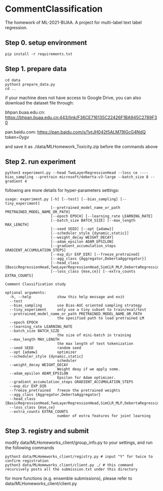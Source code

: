 # CommentClassification
The homework of ML-2021-BUAA. A project for multi-label text label regression.

## Step 0. setup environment
```
pip install -r requirements.txt
```

## Step 1. prepare data
```
cd data
python3 prepare_data.py
cd ..
```
if your machine does not have access to Google Drive, you can also download the dataset file through:

bhpan.buaa.edu.cn:
https://bhpan.buaa.edu.cn:443/link/F36CE716135C22426F1BA945C2789F30

pan.baidu.com:
https://pan.baidu.com/s/1ytJH042t5ALM79lGcG4NdQ token=0ygv

and save it as ./data/MLHomework_Toxicity.zip before the commands above

## Step 2. run experiment
```
python3 experiment.py --head TwoLayerRegressionHead --loss ce ----bias_sampling --pretrain microsoft/deberta-v3-large --batch_size 8 --gradient 4
```
following are more details for hyper-parameters settings:
```
usage: experiment.py [-h] [--test] [--bias_sampling] [--tiny_experiment]
                     [--pretrained_model_name_or_path PRETRAINED_MODEL_NAME_OR_PATH]
                     [--epoch EPOCH] [--learning_rate LEARNING_RATE]
                     [--batch_size BATCH_SIZE] [--max_length MAX_LENGTH]
                     [--seed SEED] [--opt {adamw}]
                     [--scheduler_style {dynamic,static}]
                     [--weight_decay WEIGHT_DECAY]
                     [--adam_epsilon ADAM_EPSILON]
                     [--gradient_accumulation_steps GRADIENT_ACCUMULATION_STEPS]
                     [--exp_dir EXP_DIR] [--freeze_pretrained]
                     [--agg_class {Aggregator,DebertaAggregator}]
                     [--head_class {BasicRegressionHead,TwoLayerRegressionHead,SimCLR_MLP,DebertaRegressionHead,ReluRegressionHead}]
                     [--loss_class {mse,ce}] [--extra_counts EXTRA_COUNTS]

Comment Classification study

optional arguments:
  -h, --help            show this help message and exit
  --test
  --bias_sampling       use Bias-AUC oriented sampling strategy
  --tiny_experiment     only use a tiny subset to train/eval/test
  --pretrained_model_name_or_path PRETRAINED_MODEL_NAME_OR_PATH
                        the specified path to load pretrained LM
  --epoch EPOCH
  --learning_rate LEARNING_RATE
  --batch_size BATCH_SIZE
                        the size of mini-batch in training
  --max_length MAX_LENGTH
                        the max length of text tokenization
  --seed SEED           random seed
  --opt {adamw}         optimizer
  --scheduler_style {dynamic,static}
                        scheduler
  --weight_decay WEIGHT_DECAY
                        Weight deay if we apply some.
  --adam_epsilon ADAM_EPSILON
                        Epsilon for Adam optimizer.
  --gradient_accumulation_steps GRADIENT_ACCUMULATION_STEPS
  --exp_dir EXP_DIR
  --freeze_pretrained   freeze the pretrained weights
  --agg_class {Aggregator,DebertaAggregator}
  --head_class {BasicRegressionHead,TwoLayerRegressionHead,SimCLR_MLP,DebertaRegressionHead,ReluRegressionHead}
  --loss_class {mse,ce}
  --extra_counts EXTRA_COUNTS
                        number of extra features for joint learning
```
## Step 3. registry and submit
modify data/MLHomeworks_client/group_info.py to your settings, and run the following commands
```
python3 data/MLHomeworks_client/registry.py # input "Y" for twice to confirm registration
python3 data/MLHomeworks_client/client.py ./ # this command recursively posts all the submission.txt under this directory
```
for more functions (e.g. ensemble submissions), please refer to data/MLHomeworks_client/client.py